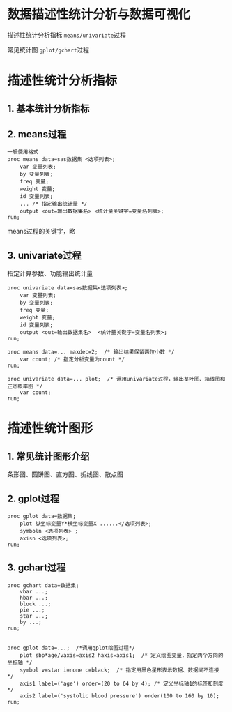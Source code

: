 # 数据描述性统计分析与数据可视化

 描述性统计分析指标 `means/univariate`过程

常见统计图 `gplot/gchart`过程

# 描述性统计分析指标

## 1. 基本统计分析指标

## 2. means过程

```
一般使用格式
proc means data=sas数据集 <选项列表>;
	var 变量列表;
	by 变量列表;
	freq 变量;
	weight 变量;
	id 变量列表;
	... /* 指定输出统计量 */
	output <out=输出数据集名> <统计量关键字=变量名列表>;
run;
```

means过程的关键字，略



## 3. univariate过程

指定计算参数、功能输出统计量

```
proc univariate data=sas数据集<选项列表>;
	var 变量列表;
	by 变量列表;
	freq 变量;
	weight 变量;
	id 变量列表;
	output <out=输出数据集名>  <统计量关键字=变量名列表>;
run;
```



```SAS
proc means data=... maxdec=2;  /* 输出结果保留两位小数 */
	var count; /* 指定分析变量为count */
run;

proc univariate data=... plot;  /* 调用univariate过程，输出茎叶图、箱线图和正态概率图 */
	var count;
run;
```



# 描述性统计图形

## 1. 常见统计图形介绍

条形图、圆饼图、直方图、折线图、散点图

## 2. gplot过程

```
proc gplot data=数据集;
	plot 纵坐标变量Y*横坐标变量X ......</选项列表>;
	symboln <选项列表> ;
	axisn <选项列表>;
run;
```

## 3. gchart过程

```
proc gchart data=数据集;
	vbar ...;
	hbar ...;
	block ...;
	pie ...;
	star ...;
	by ...;
run;
```

```SAS

proc gplot data=...;  /*调用gplot绘图过程*/
    plot sbp*age/vaxis=axis2 haxis=axis1;  /* 定义绘图变量，指定两个方向的坐标轴 */
    symbol v=star i=none c=black;  /* 指定用黑色星形表示数据、数据间不连接 */
    axis1 label=('age') order=(20 to 64 by 4); /* 定义坐标轴1的标签和刻度 */
    axis2 label=('systolic blood pressure') order(100 to 160 by 10); 
run;
```











